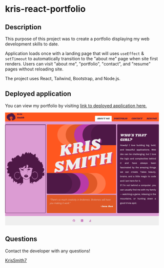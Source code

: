# kris-react-portfolio

  ## Description
  This purpose of this project was to create a portfolio displaying my web development skills to date. 
  
  Application loads once with a landing page that will uses ```useEffect``` & ```setTimeout``` to automatically transition to the "about me" page when site first renders. Users can visit "about me", "portfolio", "contact", and "resume" pages without reloading site.
  
  
  The project uses React, Tailwind, Bootstrap, and Node.js.


## Deployed application
 You can view my portfolio by visiting [link to deployed application here.](https://krissmith7.github.io/kris-react-portfolio/)

![screenshot of application](./src/assets/images/app-screenshot.png)

  ## Questions
  Contact the developer with any questions!

[KrisSmith7](https://github.com/krissmith7)